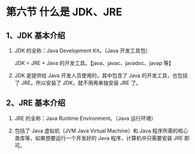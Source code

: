# 第六节 什么是 JDK、JRE

## 1、JDK 基本介绍

1. JDK 的全称：Java Development Kit。（Java 开发工具包）

   JDK = JRE + Java 的开发工具。【java、javac、javadoc、javap 等】

2. JDK 是提供给 Java 开发人员使用的，其中包含了 Java 的开发工具，也包括了 JRE。所以安装了 JDK，就不用再单独安装 JRE 了。

## 2、JRE 基本介绍

1. JRE 的全称：Java Runtime Environment。（Java 运行环境）

2. 包括了 Java 虚拟机（JVM Java Virtual Machine）和 Java 程序所需的核心类库等，如果想要运行一个开发好的 Java 程序，计算机中只需要安装
   JRE 即可。
